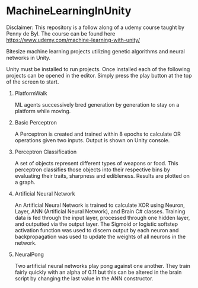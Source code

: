 # MachineLearningInUnity
Disclaimer: This repository is a follow along of a udemy course taught by Penny de Byl. The course can be found here https://www.udemy.com/machine-learning-with-unity/

Bitesize machine learning projects utilizing genetic algorithms and neural networks in Unity.

Unity must be installed to run projects. Once installed each of the following projects can be opened in the editor. Simply press the play button at the top of the screen to start.

1) PlatformWalk

    ML agents successively bred generation by generation to stay on a platform while moving.

2) Basic Perceptron

    A Perceptron is created and trained within 8 epochs to calculate OR operations given two inputs. Output is shown on Unity console.
  
3) Perceptron Classification

    A set of objects represent different types of weapons or food. This perceptron classifies those objects into their respective bins by evaluating their traits, sharpness and edibleness. Results are plotted on a graph.
  
4) Artificial Neural Network 
  
    An Artificial Neural Network is trained to calculate XOR using Neuron, Layer, ANN (Artificial Neural Network), and Brain C# classes.  Training data is fed through the input layer, processed through one hidden layer, and outputted via the output layer. The Sigmoid or logistic softstep activation function was used to discern output by each neuron and backpropagation was used to update the weights of all neurons in the network.
  
5) NeuralPong

    Two artificial neural networks play pong against one another. They train fairly quickly with an alpha of 0.11 but this can be altered in the brain script by changing the last value in the ANN constructor.
